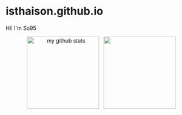 # isthaison.github.io
Hi! I'm So95
<p align="center">
  <img src="https://github-readme-stats.vercel.app/api?username=isthaison" alt="my github stats" height="190px" />
    &nbsp;
  <img src = "https://github-readme-stats.vercel.app/api/top-langs/?username=isthaison" height="190px">
</p>
